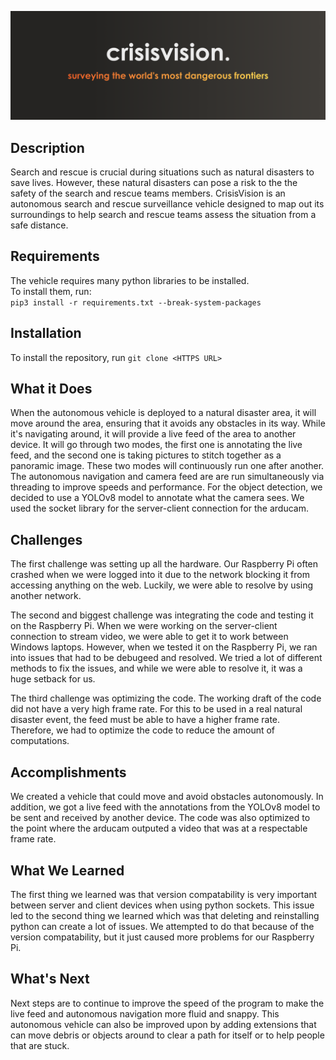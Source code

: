 
![Banner](banner.png)

## Description

Search and rescue is crucial during situations such as natural disasters to save lives. However, these natural disasters can pose a risk to the the safety of the search and rescue teams members. CrisisVision is an autonomous search and rescue surveillance vehicle designed to map out its surroundings to help search and rescue teams assess the situation from a safe distance.


## Requirements

The vehicle requires many python libraries to be installed.  
To install them, run:  
`pip3 install -r requirements.txt --break-system-packages`

## Installation

To install the repository, run `git clone <HTTPS URL>`


## What it Does

When the autonomous vehicle is deployed to a natural disaster area, it will move around the area, ensuring that it avoids any obstacles in its way. While it's navigating around, it will provide a live feed of the area to another device. It will go through two modes, the first one is annotating the live feed, and the second one is taking pictures to stitch together as a panoramic image. These two modes will continuously run one after another. The autonomous navigation and camera feed are are run simultaneously via threading to improve speeds and performance. For the object detection, we decided to use a YOLOv8 model to annotate what the camera sees. We used the socket library for the server-client connection for the arducam. 

## Challenges

The first challenge was setting up all the hardware. Our Raspberry Pi often crashed when we were logged into it due to the network blocking it from accessing anything on the web. Luckily, we were able to resolve by using another network.

The second and biggest challenge was integrating the code and testing it on the Raspberry Pi. When we were working on the server-client connection to stream video, we were able to get it to work between Windows laptops. However, when we tested it on the Raspberry Pi, we ran into issues that had to be debugeed and resolved. We tried a lot of different methods to fix the issues, and while we were able to resolve it, it was a huge setback for us.

The third challenge was optimizing the code. The working draft of the code did not have a very high frame rate. For this to be used in a real natural disaster event, the feed must be able to have a higher frame rate. Therefore, we had to optimize the code to reduce the amount of computations.

## Accomplishments

We created a vehicle that could move and avoid obstacles autonomously. In addition, we got a live feed with the annotations from the YOLOv8 model to be sent and received by another device. 
The code was also optimized to the point where the arducam outputed a video that was at a respectable frame rate. 


## What We Learned

The first thing we learned was that version compatability is very important between server and client devices when using python sockets. This issue led to the second thing we learned which was that deleting and reinstalling python can create a lot of issues. We attempted to do that because of the version compatability, but it just caused more problems for our Raspberry Pi. 

## What's Next
Next steps are to continue to improve the speed of the program to make the live feed and autonomous navigation more fluid and snappy. This autonomous vehicle can also be improved upon by adding extensions that can move debris or objects around to clear a path for itself or to help people that are stuck.   
